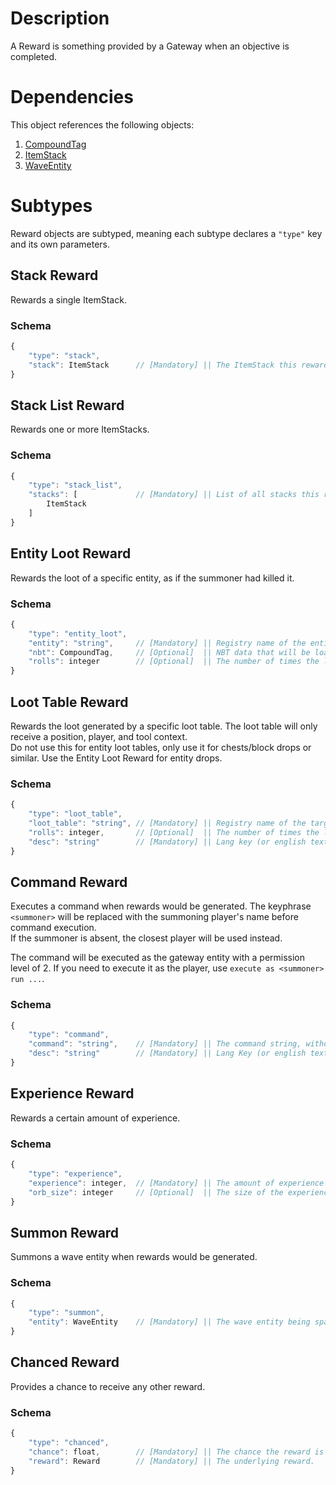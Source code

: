 # Description
A Reward is something provided by a Gateway when an objective is completed.  

# Dependencies
This object references the following objects:
1. [CompoundTag](../../../../Placebo/blob/-/schema/CompoundTag.md)
2. [ItemStack](../../../../Placebo/blob/-/schema/ItemStack.md)
3. [WaveEntity](./WaveEntity.md)

# Subtypes
Reward objects are subtyped, meaning each subtype declares a `"type"` key and its own parameters.

## Stack Reward
Rewards a single ItemStack.

### Schema
```js
{
    "type": "stack",
    "stack": ItemStack      // [Mandatory] || The ItemStack this reward will provide.
}
```

## Stack List Reward
Rewards one or more ItemStacks.

### Schema
```js
{
    "type": "stack_list",
    "stacks": [             // [Mandatory] || List of all stacks this reward will provide.
        ItemStack
    ]
}
```

## Entity Loot Reward
Rewards the loot of a specific entity, as if the summoner had killed it.

### Schema
```js
{
    "type": "entity_loot",
    "entity": "string",     // [Mandatory] || Registry name of the entity to use.
    "nbt": CompoundTag,     // [Optional]  || NBT data that will be loaded onto the entity before evaluating the loot table.
    "rolls": integer        // [Optional]  || The number of times the loot table will be rolled. Default value = 1.
}
```

## Loot Table Reward
Rewards the loot generated by a specific loot table. The loot table will only receive a position, player, and tool context.  
Do not use this for entity loot tables, only use it for chests/block drops or similar.  Use the Entity Loot Reward for entity drops.

### Schema
```js
{
    "type": "loot_table",
    "loot_table": "string", // [Mandatory] || Registry name of the target loot table.
    "rolls": integer,       // [Optional]  || The number of times the loot table will be rolled. Default value = 1.
    "desc": "string"        // [Mandatory] || Lang key (or english text) which will be used to display the reward in the tooltip.
}
```

## Command Reward
Executes a command when rewards would be generated. The keyphrase `<summoner>` will be replaced with the summoning player's name before command execution.  
If the summoner is absent, the closest player will be used instead.

The command will be executed as the gateway entity with a permission level of 2. If you need to execute it as the player, use `execute as <summoner> run ...`.

### Schema
```js
{
    "type": "command",
    "command": "string",    // [Mandatory] || The command string, without a leading slash.
    "desc": "string"        // [Mandatory] || Lang Key (or english text) which will be used to display the reward in the tooltip.
}
```

## Experience Reward
Rewards a certain amount of experience.

### Schema
```js
{
    "type": "experience",
    "experience": integer,  // [Mandatory] || The amount of experience that will be granted.
    "orb_size": integer     // [Optional]  || The size of the experience orbs that will be generated. A larger value will cause fewer individual orbs to generate. Default value = 5.
}
```

## Summon Reward
Summons a wave entity when rewards would be generated.

### Schema
```js
{
    "type": "summon",
    "entity": WaveEntity    // [Mandatory] || The wave entity being spawned.
}
```

## Chanced Reward
Provides a chance to receive any other reward.

### Schema
```js
{
    "type": "chanced",
    "chance": float,        // [Mandatory] || The chance the reward is granted, in the range [0, 1].  0.5 is 50%
    "reward": Reward        // [Mandatory] || The underlying reward.
}
```